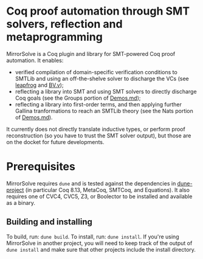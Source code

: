 # Coq proof automation through SMT solvers, reflection and metaprogramming

MirrorSolve is a Coq plugin and library for SMT-powered Coq proof automation. 
It enables:
   * verified compilation of domain-specific verification conditions to SMTLib and using an off-the-shelve solver to discharge the VCs (see [leapfrog](https://github.com/verified-network-toolchain/leapfrog) and [BV.v](src/theories/BV.v));
   * reflecting a library into SMT and using SMT solvers to directly discharge Coq goals (see the Groups portion of [Demos.md](Demos.md));
   * reflecting a library into first-order terms, and then applying further Gallina tranformations to reach an SMTLib theory (see the Nats portion of [Demos.md](Demos.md)).

It currently does not directly translate inductive types, or perform proof reconstruction (so you have to trust the SMT solver output), but those are on the docket for future developments.

# Prerequisites

MirrorSolve requires `dune` and is tested against the dependencies in [dune-project](dune-project) (in particular Coq 8.13, MetaCoq, SMTCoq, and Equations). It also requires one of CVC4, CVC5, Z3, or Boolector to be installed and available as a binary. 

## Building and installing
To build, run: `dune build`. To install, run: `dune install`. If you're using MirrorSolve in another project, you will need to keep track of the output of `dune install` and make sure that other projects include the install directory. 